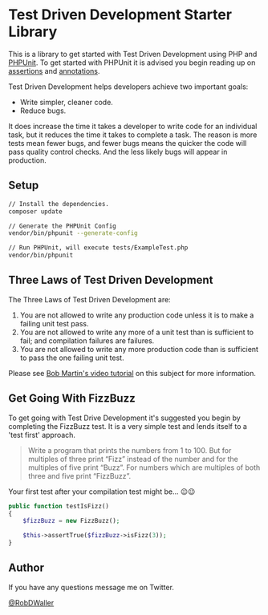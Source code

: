 # Test Driven Development Starter Library

This is a library to get started with Test Driven Development using PHP and [PHPUnit](https://phpunit.de/). To get started with PHPUnit it is advised you begin reading up on [assertions](https://phpunit.readthedocs.io/en/7.4/assertions.html) and [annotations](https://phpunit.readthedocs.io/en/7.4/annotations.html).

Test Driven Development helps developers achieve two important goals:

- Write simpler, cleaner code.
- Reduce bugs.

It does increase the time it takes a developer to write code for an individual task, but it reduces the time it takes to complete a task. The reason is more tests mean fewer bugs, and fewer bugs means the quicker the code will pass quality control checks. And the less likely bugs will appear in production.

## Setup

```sh
// Install the dependencies.
composer update

// Generate the PHPUnit Config
vendor/bin/phpunit --generate-config

// Run PHPUnit, will execute tests/ExampleTest.php
vendor/bin/phpunit
```

## Three Laws of Test Driven Development

The Three Laws of Test Driven Development are:

1. You are not allowed to write any production code unless it is to make a failing unit test pass.
2. You are not allowed to write any more of a unit test than is sufficient to fail; and compilation failures are failures.
3. You are not allowed to write any more production code than is sufficient to pass the one failing unit test.

Please see [Bob Martin's video tutorial](https://www.youtube.com/watch?v=qkblc5WRn-U) on this subject for more information.

## Get Going With FizzBuzz

To get going with Test Drive Development it's suggested you begin by completing the FizzBuzz test. It is a very simple test and lends itself to a 'test first' approach.

> Write a program that prints the numbers from 1 to 100. But for multiples of three print “Fizz” instead of the number and for the multiples of five print “Buzz”. For numbers which are multiples of both three and five print “FizzBuzz”.

Your first test after your compilation test might be... :wink::wink:

```php
public function testIsFizz()
{
    $fizzBuzz = new FizzBuzz();

    $this->assertTrue($fizzBuzz->isFizz(3));
}
```

## Author

If you have any questions message me on Twitter.

[@RobDWaller](https://twitter.com/RobDWaller)
